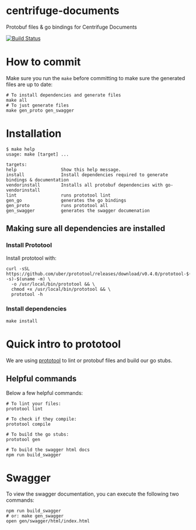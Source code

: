 # centrifuge-documents
Protobuf files &amp; go bindings for Centrifuge Documents

[![Build Status](https://travis-ci.com/centrifuge/centrifuge-protobufs.svg?token=Sbf68xBZUZLMB3kGTKcX&branch=master)](https://travis-ci.com/centrifuge/centrifuge-protobufs)


# How to commit
Make sure you run the `make` before committing to make sure the generated files are up to date:

```bash,
# To install dependencies and generate files
make all
# To just generate files
make gen_proto gen_swagger
```

# Installation

```
$ make help
usage: make [target] ...

targets:
help                 Show this help message.
install              Install dependencies required to generate bindings & documentation
vendorinstall        Installs all protobuf dependencies with go-vendorinstall
lint                 runs prototool lint
gen_go               generates the go bindings
gen_proto            runs prototool all
gen_swagger          generates the swagger documenation
```
## Making sure all dependencies are installed
### Install Prototool
Install prototool with:

```
curl -sSL https://github.com/uber/prototool/releases/download/v0.4.0/prototool-$(uname -s)-$(uname -m) \
  -o /usr/local/bin/prototool && \
  chmod +x /usr/local/bin/prototool && \
  prototool -h
```

### Install dependencies
```
make install
```

# Quick intro to prototool
We are using [prototool](https://github.com/uber/prototool) to lint or protobuf
files and build our go stubs.

## Helpful commands

Below a few helpful commands:

```
# To lint your files:
prototool lint

# To check if they compile:
prototool compile

# To build the go stubs:
prototool gen

# To build the swagger html docs
npm run build_swagger

```

# Swagger
To view the swagger documentation, you can execute the following two commands:

```bash,
npm run build_swagger
# or: make gen_swagger
open gen/swagger/html/index.html
```


